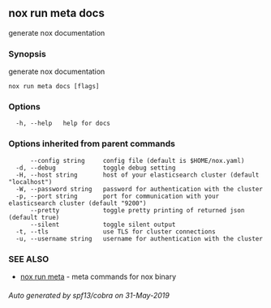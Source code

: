 ## nox run meta docs

generate nox documentation

### Synopsis

generate nox documentation

```
nox run meta docs [flags]
```

### Options

```
  -h, --help   help for docs
```

### Options inherited from parent commands

```
      --config string     config file (default is $HOME/nox.yaml)
  -d, --debug             toggle debug setting
  -H, --host string       host of your elasticsearch cluster (default "localhost")
  -W, --password string   password for authentication with the cluster
  -p, --port string       port for communication with your elasticsearch cluster (default "9200")
      --pretty            toggle pretty printing of returned json (default true)
      --silent            toggle silent output
  -t, --tls               use TLS for cluster connections
  -u, --username string   username for authentication with the cluster
```

### SEE ALSO

* [nox run meta](nox_run_meta.md)	 - meta commands for nox binary

###### Auto generated by spf13/cobra on 31-May-2019
